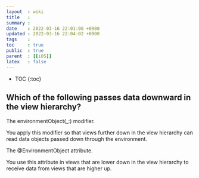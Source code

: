 ```yaml
---
layout  : wiki
title   : 
summary : 
date    : 2022-03-16 22:01:00 +0900
updated : 2022-03-16 22:04:02 +0900
tags    : 
toc     : true
public  : true
parent  : [[iOS]]
latex   : false
---
```

* TOC
{:toc}

## Which of the following passes data downward in the view hierarchy?

The environmentObject(_:) modifier.

You apply this modifier so that views further down in the view hierarchy can read data objects passed down through the environment.

The @EnvironmentObject attribute.

You use this attribute in views that are lower down in the view hierarchy to receive data from views that are higher up.
